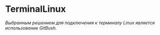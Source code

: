 # TerminalLinux

_Выбранным решением для подключения к терминалу Linux является использование GitBush._
